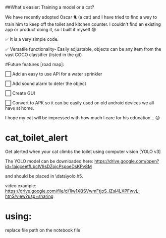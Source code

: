 ##What's easier: Training a model or a cat?

We have recently adopted Oscar 🐈 (a cat) and I have tried to find a way to train him to keep off the toilet and kitchen counter.
I couldn't find an existing app or product doing it, so I built it myself 😎

✅ It is a very simple code.

✅ Versatile functionality- Easily adjustable, objects can be any item from the vast COCO classifier (listed in the git)

#Future features [road map]:

⬜ Add an easy to use API for a water sprinkler

⬜ Add sound alarm to deter the object

⬜ Create GUI

⬜ Convert to APK so it can be easily used on old android devices we all have at home.


I hope my cat will be impressed with how much I care for his education... 😉


# cat_toilet_alert
Get alerted when your cat climbs the toilet using computer vision [YOLO v3]

The YOLO model can be downloaded here:
https://drive.google.com/open?id=1aigceetfLbclV9sDZojcPspoeDsKPv8M

and should be placed in \data\yolo.h5.


video example:
https://drive.google.com/file/d/1lw1XBSVwmFtjpS_IZsI4LXPFwvL-htnS/view?usp=sharing

# using:
replace file path on the notebook file
